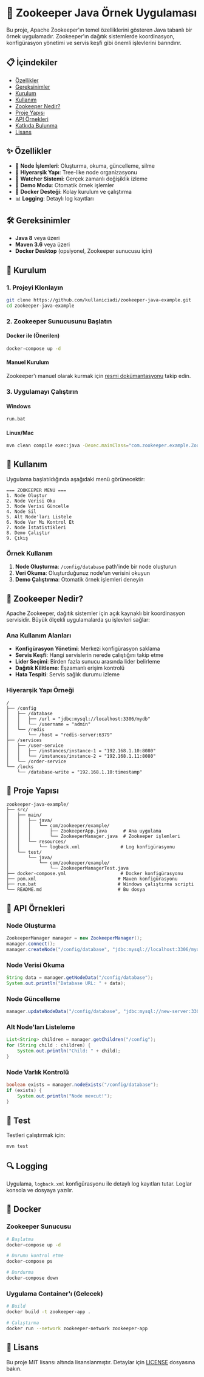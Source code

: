 # 🐘 Zookeeper Java Örnek Uygulaması

Bu proje, Apache Zookeeper'ın temel özelliklerini gösteren Java tabanlı bir örnek uygulamadır. Zookeeper'ın dağıtık sistemlerde koordinasyon, konfigürasyon yönetimi ve servis keşfi gibi önemli işlevlerini  barındırır.

## 📋 İçindekiler

- [Özellikler](#özellikler)
- [Gereksinimler](#gereksinimler)
- [Kurulum](#kurulum)
- [Kullanım](#kullanım)
- [Zookeeper Nedir?](#zookeeper-nedir)
- [Proje Yapısı](#proje-yapısı)
- [API Örnekleri](#api-örnekleri)
- [Katkıda Bulunma](#katkıda-bulunma)
- [Lisans](#lisans)

## ✨ Özellikler

- 🔧 **Node İşlemleri**: Oluşturma, okuma, güncelleme, silme
- 📁 **Hiyerarşik Yapı**: Tree-like node organizasyonu
- 👀 **Watcher Sistemi**: Gerçek zamanlı değişiklik izleme
- 🎯 **Demo Modu**: Otomatik örnek işlemler
- 🐳 **Docker Desteği**: Kolay kurulum ve çalıştırma
- 📊 **Logging**: Detaylı log kayıtları

## 🛠️ Gereksinimler

- **Java 8** veya üzeri
- **Maven 3.6** veya üzeri
- **Docker Desktop** (opsiyonel, Zookeeper sunucusu için)

## 🚀 Kurulum

### 1. Projeyi Klonlayın
```bash
git clone https://github.com/kullaniciadi/zookeeper-java-example.git
cd zookeeper-java-example
```

### 2. Zookeeper Sunucusunu Başlatın

#### Docker ile (Önerilen)
```bash
docker-compose up -d
```

#### Manuel Kurulum
Zookeeper'ı manuel olarak kurmak için [resmi dokümantasyonu](https://zookeeper.apache.org/doc/current/zookeeperStarted.html) takip edin.

### 3. Uygulamayı Çalıştırın

#### Windows
```bash
run.bat
```

#### Linux/Mac
```bash
mvn clean compile exec:java -Dexec.mainClass="com.zookeeper.example.ZookeeperApp"
```

## 📖 Kullanım

Uygulama başlatıldığında aşağıdaki menü görünecektir:

```
=== ZOOKEEPER MENÜ ===
1. Node Oluştur
2. Node Verisi Oku
3. Node Verisi Güncelle
4. Node Sil
5. Alt Node'ları Listele
6. Node Var Mı Kontrol Et
7. Node İstatistikleri
8. Demo Çalıştır
9. Çıkış
```

### Örnek Kullanım

1. **Node Oluşturma**: `/config/database` path'inde bir node oluşturun
2. **Veri Okuma**: Oluşturduğunuz node'un verisini okuyun
3. **Demo Çalıştırma**: Otomatik örnek işlemleri deneyin

## 🐘 Zookeeper Nedir?

Apache Zookeeper, dağıtık sistemler için açık kaynaklı bir koordinasyon servisidir. Büyük ölçekli uygulamalarda şu işlevleri sağlar:

### Ana Kullanım Alanları

- **Konfigürasyon Yönetimi**: Merkezi konfigürasyon saklama
- **Servis Keşfi**: Hangi servislerin nerede çalıştığını takip etme
- **Lider Seçimi**: Birden fazla sunucu arasında lider belirleme
- **Dağıtık Kilitleme**: Eşzamanlı erişim kontrolü
- **Hata Tespiti**: Servis sağlık durumu izleme

### Hiyerarşik Yapı Örneği
```
/
├── /config
│   ├── /database
│   │   ├── /url = "jdbc:mysql://localhost:3306/mydb"
│   │   └── /username = "admin"
│   └── /redis
│       └── /host = "redis-server:6379"
├── /services
│   ├── /user-service
│   │   ├── /instances/instance-1 = "192.168.1.10:8080"
│   │   └── /instances/instance-2 = "192.168.1.11:8080"
│   └── /order-service
└── /locks
    └── /database-write = "192.168.1.10:timestamp"
```

## 📁 Proje Yapısı

```
zookeeper-java-example/
├── src/
│   ├── main/
│   │   ├── java/
│   │   │   └── com/zookeeper/example/
│   │   │       ├── ZookeeperApp.java      # Ana uygulama
│   │   │       └── ZookeeperManager.java  # Zookeeper işlemleri
│   │   └── resources/
│   │       └── logback.xml               # Log konfigürasyonu
│   └── test/
│       └── java/
│           └── com/zookeeper/example/
│               └── ZookeeperManagerTest.java
├── docker-compose.yml                    # Docker konfigürasyonu
├── pom.xml                              # Maven konfigürasyonu
├── run.bat                              # Windows çalıştırma scripti
└── README.md                            # Bu dosya
```

## 🔧 API Örnekleri

### Node Oluşturma
```java
ZookeeperManager manager = new ZookeeperManager();
manager.connect();
manager.createNode("/config/database", "jdbc:mysql://localhost:3306/mydb");
```

### Node Verisi Okuma
```java
String data = manager.getNodeData("/config/database");
System.out.println("Database URL: " + data);
```

### Node Güncelleme
```java
manager.updateNodeData("/config/database", "jdbc:mysql://new-server:3306/mydb");
```

### Alt Node'ları Listeleme
```java
List<String> children = manager.getChildren("/config");
for (String child : children) {
    System.out.println("Child: " + child);
}
```

### Node Varlık Kontrolü
```java
boolean exists = manager.nodeExists("/config/database");
if (exists) {
    System.out.println("Node mevcut!");
}
```

## 🧪 Test

Testleri çalıştırmak için:

```bash
mvn test
```

## 🔍 Logging

Uygulama, `logback.xml` konfigürasyonu ile detaylı log kayıtları tutar. Loglar konsola ve dosyaya yazılır.

## 🐳 Docker

### Zookeeper Sunucusu
```bash
# Başlatma
docker-compose up -d

# Durumu kontrol etme
docker-compose ps

# Durdurma
docker-compose down
```

### Uygulama Container'ı (Gelecek)
```bash
# Build
docker build -t zookeeper-app .

# Çalıştırma
docker run --network zookeeper-network zookeeper-app
```


## 📝 Lisans

Bu proje MIT lisansı altında lisanslanmıştır. Detaylar için [LICENSE](LICENSE) dosyasına bakın.


